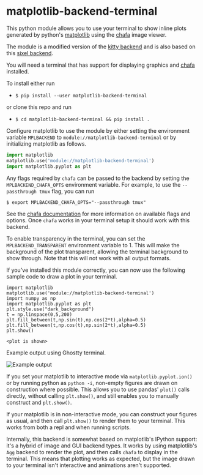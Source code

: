 # matplotlib-backend-terminal

This python module allows you to use your terminal to show inline plots generated by python's [matplotlib](https://github.com/matplotlib/matplotlib) using the [chafa](https://hpjansson.org/chafa/) image viewer.

The module is a modified version of the [kitty backend](https://github.com/jktr/matplotlib-backend-kitty) and is also based on this [sixel backend](https://github.com/jonathf/matplotlib-terminal).

You will need a terminal that has support for displaying graphics and [chafa](https://hpjansson.org/chafa/download) installed. 

To install either run

 - `$ pip install --user matplotlib-backend-terminal`

or clone this repo and run
 - `$ cd matplotlib-backend-terminal && pip install . `

Configure matplotlib to use the module by either setting the
environment variable `MPLBACKEND` to `module://matplotlib-backend-terminal`
or by initializing matplotlib as follows.

```python
import matplotlib
matplotlib.use('module://matplotlib-backend-terminal')
import matplotlib.pyplot as plt
```

Any flags required by `chafa` can be passed to the backend by setting the `MPLBACKEND_CHAFA_OPTS` environment variable. For example, to use the `--passthrough tmux` flag, you can run

```
$ export MPLBACKEND_CHAFA_OPTS="--passthrough tmux"
```

See the [chafa documentation](https://hpjansson.org/chafa/man/) for more information on available flags and options. Once `chafa` works in your terminal setup it should work with this backend.

To enable transparency in the terminal, you can set the `MPLBACKEND_TRANSPARENT` environment variable to 1. This will make the background of the plot transparent, allowing the terminal background to show through. Note that this will not work with all output formats.


If you've installed this module correctly, you can now use
the following sample code to draw a plot in your terminal.

```
import matplotlib
matplotlib.use('module://matplotlib-backend-terminal')
import numpy as np
import matplotlib.pyplot as plt
plt.style.use("dark_background")
t = np.linspace(0,5,200)
plt.fill_between(t,np.sin(t),np.cos(2*t),alpha=0.5)
plt.fill_between(t,np.cos(t),np.sin(2*t),alpha=0.5)
plt.show()

<plot is shown>
```
Example output using Ghostty terminal.

![Example output](resources/demo.png)

If you set your matplotlib to interactive mode via
`matplotlib.pyplot.ion()` or by running python as
`python -i`, non-empty figures are drawn on construction
where possible. This allows you to use pandas' `plot()`
calls directly, without calling `plt.show()`, and still
enables you to manually construct and `plt.show()`.

If your matplotlib is in non-interactive mode,
you can construct your figures as usual, and then call
`plt.show()` to render them to your terminal. This
works from both a repl and when running scripts.

Internally, this backend is somewhat based on matplotlib's
IPython support: it's a hybrid of image and GUI backend types.
It works by using matplotlib's `Agg` backend to render the
plot, and then calls `chafa` to display in the terminal. This means that plotting works as
expected, but the image drawn to your terminal isn't
interactive and animations aren't supported.
